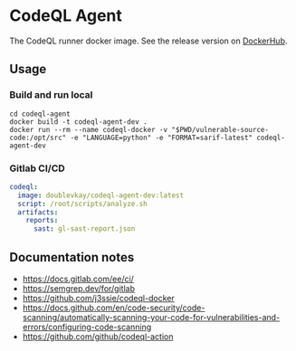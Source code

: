# CodeQL Agent

The CodeQL runner docker image. See the release version on [DockerHub](https://hub.docker.com/repository/docker/doublevkay/codeql-agent-dev).

## Usage
### Build and run local
```
cd codeql-agent
docker build -t codeql-agent-dev .
docker run --rm --name codeql-docker -v "$PWD/vulnerable-source-code:/opt/src" -e "LANGUAGE=python" -e "FORMAT=sarif-latest" codeql-agent-dev
```

### Gitlab CI/CD
```yml
codeql:
  image: doublevkay/codeql-agent-dev:latest
  script: /root/scripts/analyze.sh
  artifacts:
    reports:
      sast: gl-sast-report.json
```

## Documentation notes
- https://docs.gitlab.com/ee/ci/
- https://semgrep.dev/for/gitlab
- https://github.com/j3ssie/codeql-docker
- https://docs.github.com/en/code-security/code-scanning/automatically-scanning-your-code-for-vulnerabilities-and-errors/configuring-code-scanning
- https://github.com/github/codeql-action